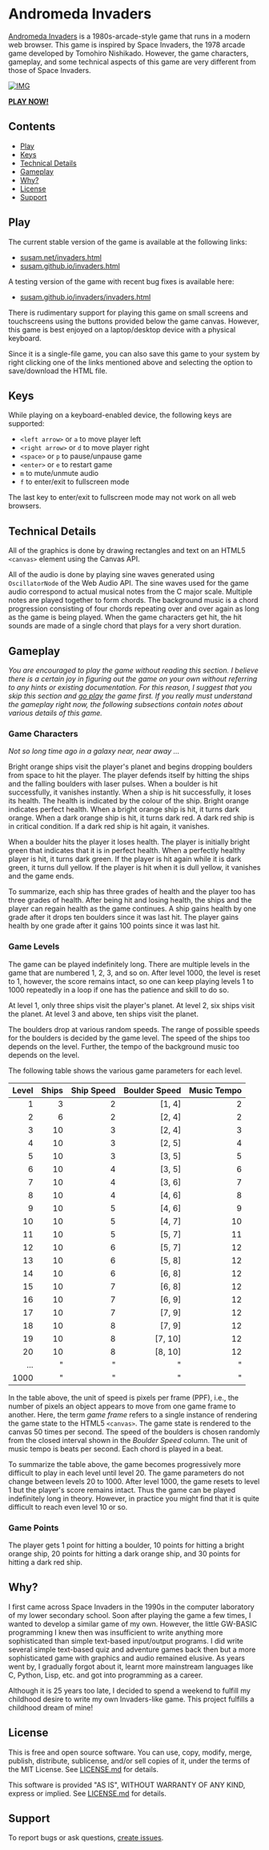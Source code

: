Andromeda Invaders
==================

[Andromeda Invaders][PLAY1] is a 1980s-arcade-style game that runs in
a modern web browser. This game is inspired by Space Invaders, the
1978 arcade game developed by Tomohiro Nishikado. However, the game
characters, gameplay, and some technical aspects of this game are very
different from those of Space Invaders.

[![IMG][IMG]][PLAY1]

**[PLAY NOW!][PLAY1]**

[IMG]: https://i.imgur.com/92l0Fct.png


Contents
--------

* [Play](#play)
* [Keys](#keys)
* [Technical Details](#technical-details)
* [Gameplay](#gameplay)
* [Why?](#why)
* [License](#license)
* [Support](#support)


Play
----

The current stable version of the game is available at the following
links:

* [susam.net/invaders.html][PLAY1]
* [susam.github.io/invaders.html][PLAY2]

A testing version of the game with recent bug fixes is available here:

* [susam.github.io/invaders/invaders.html][PLAY3]

[PLAY1]: https://susam.net/invaders.html
[PLAY2]: https://susam.github.io/invaders.html
[PLAY3]: https://susam.github.io/invaders/invaders.html

There is rudimentary support for playing this game on small screens
and touchscreens using the buttons provided below the game canvas.
However, this game is best enjoyed on a laptop/desktop device with a
physical keyboard.

Since it is a single-file game, you can also save this game to your
system by right clicking one of the links mentioned above and
selecting the option to save/download the HTML file.


Keys
----

While playing on a keyboard-enabled device, the following keys are
supported:

  - `<left arrow>` or `a` to move player left
  - `<right arrow>` or `d` to move player right
  - `<space>` or `p` to pause/unpause game
  - `<enter>` or `e` to restart game
  - `m` to mute/unmute audio
  - `f` to enter/exit to fullscreen mode

The last key to enter/exit to fullscreen mode may not work on all web
browsers.


Technical Details
-----------------

All of the graphics is done by drawing rectangles and text on an HTML5
`<canvas>` element using the Canvas API.

All of the audio is done by playing sine waves generated using
`OscillatorNode` of the Web Audio API. The sine waves used for the
game audio correspond to actual musical notes from the C major scale.
Multiple notes are played together to form chords. The background
music is a chord progression consisting of four chords repeating over
and over again as long as the game is being played. When the game
characters get hit, the hit sounds are made of a single chord that
plays for a very short duration.


Gameplay
--------

*You are encouraged to play the game without reading this section. I
believe there is a certain joy in figuring out the game on your own
without referring to any hints or existing documentation. For this
reason, I suggest that you skip this section and [go play](#play) the
game first. If you really must understand the gameplay right now, the
following subsections contain notes about various details of this
game.*


### Game Characters

*Not so long time ago in a galaxy near, near away ...*

Bright orange ships visit the player's planet and begins dropping
boulders from space to hit the player. The player defends itself by
hitting the ships and the falling boulders with laser pulses. When a
boulder is hit successfully, it vanishes instantly. When a ship is hit
successfully, it loses its health. The health is indicated by the
colour of the ship. Bright orange indicates perfect health. When a
bright orange ship is hit, it turns dark orange. When a dark orange
ship is hit, it turns dark red. A dark red ship is in critical
condition. If a dark red ship is hit again, it vanishes.

When a boulder hits the player it loses health. The player is initially
bright green that indicates that it is in perfect health. When a
perfectly healthy player is hit, it turns dark green. If the player is
hit again while it is dark green, it turns dull yellow. If the player
is hit when it is dull yellow, it vanishes and the game ends.

To summarize, each ship has three grades of health and the player too
has three grades of health. After being hit and losing health, the
ships and the player can regain health as the game continues. A ship
gains health by one grade after it drops ten boulders since it was
last hit. The player gains health by one grade after it gains 100
points since it was last hit.


### Game Levels

The game can be played indefinitely long. There are multiple levels in
the game that are numbered 1, 2, 3, and so on. After level 1000, the
level is reset to 1, however, the score remains intact, so one can
keep playing levels 1 to 1000 repeatedly in a loop if one has the
patience and skill to do so.

At level 1, only three ships visit the player's planet. At level 2,
six ships visit the planet. At level 3 and above, ten ships visit the
planet.

The boulders drop at various random speeds. The range of possible speeds
for the boulders is decided by the game level. The speed of the ships
too depends on the level. Further, the tempo of the background music
too depends on the level.

The following table shows the various game parameters for each level.

| Level | Ships | Ship Speed | Boulder Speed | Music Tempo |
|------:|------:|-----------:|--------------:|------------:|
|     1 |     3 |          2 |        [1, 4] |           2 |
|     2 |     6 |          2 |        [2, 4] |           2 |
|     3 |    10 |          3 |        [2, 4] |           3 |
|     4 |    10 |          3 |        [2, 5] |           4 |
|     5 |    10 |          3 |        [3, 5] |           5 |
|     6 |    10 |          4 |        [3, 5] |           6 |
|     7 |    10 |          4 |        [3, 6] |           7 |
|     8 |    10 |          4 |        [4, 6] |           8 |
|     9 |    10 |          5 |        [4, 6] |           9 |
|    10 |    10 |          5 |        [4, 7] |          10 |
|    11 |    10 |          5 |        [5, 7] |          11 |
|    12 |    10 |          6 |        [5, 7] |          12 |
|    13 |    10 |          6 |        [5, 8] |          12 |
|    14 |    10 |          6 |        [6, 8] |          12 |
|    15 |    10 |          7 |        [6, 8] |          12 |
|    16 |    10 |          7 |        [6, 9] |          12 |
|    17 |    10 |          7 |        [7, 9] |          12 |
|    18 |    10 |          8 |        [7, 9] |          12 |
|    19 |    10 |          8 |       [7, 10] |          12 |
|    20 |    10 |          8 |       [8, 10] |          12 |
|   ... |     " |          " |             " |           " |
|  1000 |     " |          " |             " |           " |

In the table above, the unit of speed is pixels per frame (PPF), i.e.,
the number of pixels an object appears to move from one game frame to
another. Here, the term *game frame* refers to a single instance of
rendering the game state to the HTML5 `<canvas>`. The game state is
rendered to the canvas 50 times per second. The speed of the boulders
is chosen randomly from the closed interval shown in the *Boulder
Speed* column. The unit of music tempo is beats per second. Each chord
is played in a beat.

To summarize the table above, the game becomes progressively more
difficult to play in each level until level 20. The game parameters do
not change between levels 20 to 1000. After level 1000, the game
resets to level 1 but the player's score remains intact. Thus the game
can be played indefinitely long in theory. However, in practice you
might find that it is quite difficult to reach even level 10 or so.


### Game Points

The player gets 1 point for hitting a boulder, 10 points for hitting a
bright orange ship, 20 points for hitting a dark orange ship, and 30
points for hitting a dark red ship.


Why?
----

I first came across Space Invaders in the 1990s in the computer
laboratory of my lower secondary school. Soon after playing the game a
few times, I wanted to develop a similar game of my own. However, the
little GW-BASIC programming I knew then was insufficient to write
anything more sophisticated than simple text-based input/output
programs. I did write several simple text-based quiz and adventure
games back then but a more sophisticated game with graphics and audio
remained elusive. As years went by, I gradually forgot about it,
learnt more mainstream languages like C, Python, Lisp, etc. and got
into programming as a career.

Although it is 25 years too late, I decided to spend a weekend to
fulfill my childhood desire to write my own Invaders-like game. This
project fulfills a childhood dream of mine!


License
-------

This is free and open source software. You can use, copy, modify,
merge, publish, distribute, sublicense, and/or sell copies of it,
under the terms of the MIT License. See [LICENSE.md][L] for details.

This software is provided "AS IS", WITHOUT WARRANTY OF ANY KIND,
express or implied. See [LICENSE.md][L] for details.

[L]: LICENSE.md


Support
-------

To report bugs or ask questions, [create issues][ISSUES].

[ISSUES]: https://github.com/susam/invaders/issues
